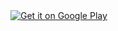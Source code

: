 
<a href="https://play.google.com/store/apps/details?id=be.norio.randomapp">
  <img alt="Get it on Google Play"
       src="https://developer.android.com/images/brand/en_generic_rgb_wo_45.png" />
</a>
